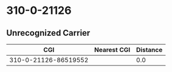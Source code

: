 # 310-0-21126
## Unrecognized Carrier


| CGI | Nearest CGI | Distance |
|-----|-------------|----------|
| 310-0-21126-86519552 |  | 0.0 |
